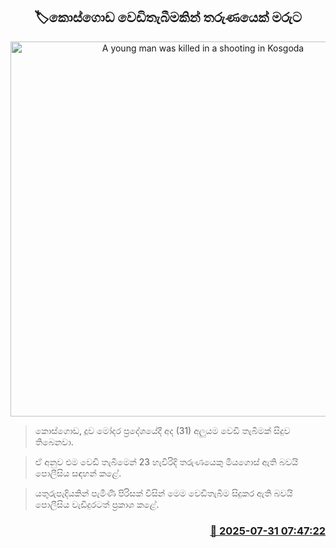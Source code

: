 <p align='center'><b><h2 align='center' title='A young man was killed in a shooting in Kosgoda'>🏷කොස්ගොඩ වෙඩිතැබීමකින් තරුණයෙක් මරුට</h2></b></p>
<p align='center'><img src='https://helakuru.sgp1.cdn.digitaloceanspaces.com/esana/images/lib/crime-death.jpg' width='600' alt='A young man was killed in a shooting in Kosgoda'></p>

> කොස්ගොඩ, දූව මෝදර ප්‍රදේශයේදී අද (31) අලුයම වෙඩි තැබීමක් සිදුව තිබෙනවා.

> ඒ අනුව එම වෙඩි තැබීමෙන් 23 හැවිරිදි තරුණයෙකු මියගොස් ඇති බවයි පොලීසිය සඳහන් කළේ.

> යතුරුපැදියකින් පැමිණි පිරිසක් විසින් මෙම වෙඩිතැබීම සිදුකර ඇති බවයි පොලීසිය වැඩිදුරටත් ප්‍රකාශ කළේ.



<h3 align='right'><a href='https://www.helakuru.lk/esana/p/112309/'>📅 2025-07-31 07:47:22</a></h3>
